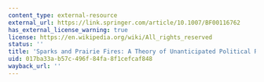 ```yaml
---
content_type: external-resource
external_url: https://link.springer.com/article/10.1007/BF00116762
has_external_license_warning: true
license: https://en.wikipedia.org/wiki/All_rights_reserved
status: ''
title: 'Sparks and Prairie Fires: A Theory of Unanticipated Political Revolution'
uid: 017ba33a-b57c-496f-84fa-8f1cefcaf848
wayback_url: ''
---
```

